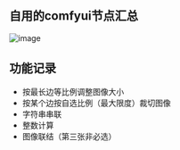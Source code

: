 ## 自用的comfyui节点汇总
![image](https://github.com/user-attachments/assets/276c33dd-5fda-4d75-bbf4-9cbc312c6068)


## 功能记录
- 按最长边等比例调整图像大小
- 按某个边按自选比例（最大限度）裁切图像
- 字符串串联
- 整数计算
- 图像联结（第三张非必选）
